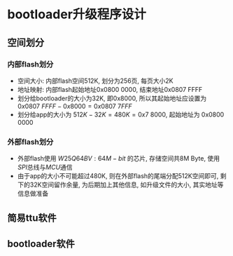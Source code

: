 # bootloader升级程序设计

## 空间划分

### 内部flash划分

- 空间大小: 内部flash空间512K, 划分为256页, 每页大小2K
- 地址映射: 内部flash起始地址0x0800 0000, 结束地址0x0807 FFFF
- 划分给bootloader的大小为32K, 即0x8000, 所以其起始地址应设置为 $0x0807\  FFFF- 0x8000 = 0x0807\ 7FFF$
- 划分给app的大小为 $512K - 32K = 480K = 0x7\ 8000$, 起始地址为 0x0800 0000

### 外部flash划分

- 外部flash使用 $W25Q64BV: 64M-bit$ 的芯片, 存储空间共8M Byte, 使用$SPI$总线与$MCU$通信
- 由于app的大小不可能超过480K, 则在外部flash的尾端分配512K空间即可, 剩下的32K空间留作余量, 为后期加上其他信息, 如升级文件的大小, 其实地址等信息做准备

## 简易ttu软件

## bootloader软件
